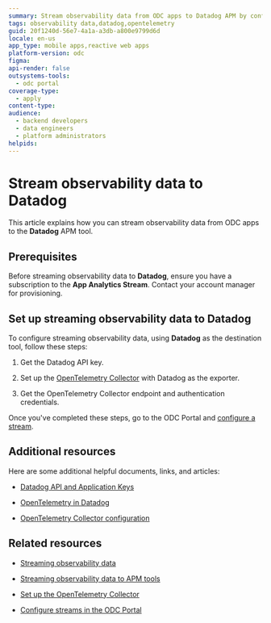 ```yaml
---
summary: Stream observability data from ODC apps to Datadog APM by configuring the OpenTelemetry Collector.
tags: observability data,datadog,opentelemetry
guid: 20f1240d-56e7-4a1a-a3db-a800e9799d6d
locale: en-us
app_type: mobile apps,reactive web apps
platform-version: odc
figma: 
api-render: false
outsystems-tools:
  - odc portal
coverage-type:
  - apply
content-type: 
audience:
  - backend developers
  - data engineers
  - platform administrators
helpids: 
---
```


# Stream observability data to Datadog

This article explains how you can stream observability data from ODC apps to the **Datadog** APM tool.

## Prerequisites

Before streaming observability data to **Datadog**, ensure you have a subscription to the **App Analytics Stream**. Contact your account manager for provisioning.

## Set up streaming observability data to Datadog

To configure streaming observability data, using **Datadog** as the destination tool, follow these steps:

1. Get the Datadog API key.

1. Set up the [OpenTelemetry Collector](stream-app-analytics-opentelemetry.md) with Datadog as the exporter.

1. Get the OpenTelemetry Collector endpoint and authentication credentials.

Once you've completed these steps, go to the ODC Portal and [configure a stream](stream-app-analytics-configure.md). 

## Additional resources

Here are some additional helpful documents, links, and articles:

* [Datadog API and Application Keys](https://docs.datadoghq.com/account_management/api-app-keys/)

* [OpenTelemetry in Datadog](https://docs.datadoghq.com/opentelemetry/)

* [OpenTelemetry Collector configuration](https://opentelemetry.io/docs/collector/configuration/)

## Related resources

* [Streaming observability data](stream-app-analytics-overview.md)

* [Streaming observability data to APM tools](stream-app-analytics-apm.md)

* [Set up the OpenTelemetry Collector](stream-app-analytics-opentelemetry.md)

* [Configure streams in the ODC Portal](stream-app-analytics-configure.md)
